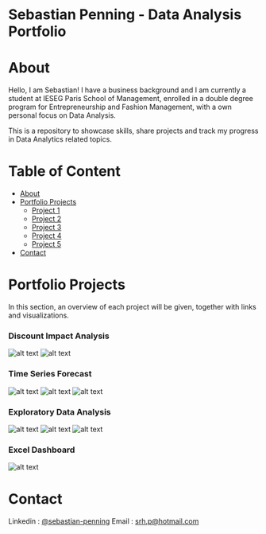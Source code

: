 # Sebastian Penning - Data Analysis Portfolio

# About

Hello, I am Sebastian! I have a business background and I am currently a student at IESEG Paris School of Management, enrolled in a double degree program for Entrepreneurship and Fashion Management, with a own personal focus on Data Analysis. 

This is a repository to showcase skills, share projects and track my progress in Data Analytics related topics.

# Table of Content
- [About](#about)
- [Portfolio Projects](#portfolio-projects)
  - [Project 1](#project-1)
  - [Project 2](#project-2)
  - [Project 3](#project-3)
  - [Project 4](#project-4)
  - [Project 5](#project-5)
- [Contact](#contact) 

# Portfolio Projects 

In this section, an overview of each project will be given, together with links and visualizations. 

### Discount Impact Analysis

![alt text](https://github.com/sebastianpenning/sebas_portfolio/blob/main/discount_impact_1.png?raw=true)
![alt text](https://github.com/sebastianpenning/sebas_portfolio/blob/main/discount_impact_2.png?raw=true)

### Time Series Forecast

![alt text](https://github.com/sebastianpenning/sebas_portfolio/blob/main/time_series_1.jpeg?raw=true)
![alt text](https://github.com/sebastianpenning/sebas_portfolio/blob/main/time_series_2.jpeg?raw=true)
![alt text](https://github.com/sebastianpenning/sebas_portfolio/blob/main/time_series_3.jpeg?raw=true)

### Exploratory Data Analysis

![alt text](https://github.com/sebastianpenning/sebas_portfolio/blob/main/exploratory_1.jpeg?raw=true)
![alt text](https://github.com/sebastianpenning/sebas_portfolio/blob/main/exploratory_2.jpeg?raw=true)
![alt text](https://github.com/sebastianpenning/sebas_portfolio/blob/main/exploratory_3.jpeg?raw=true)

### Excel Dashboard

![alt text](https://github.com/sebastianpenning/sebas_portfolio/blob/main/excel_dashboard.png?raw=true)

# Contact 

Linkedin : [@sebastian-penning](https://www.linkedin.com/in/sebastian-penning)
Email : srh.p@hotmail.com 
